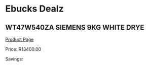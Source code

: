
# Ebucks Dealz
## WT47W540ZA SIEMENS 9KG WHITE DRYE
[Product Page](https://www.ebucks.com/web/shop/productSelected.do?prodId=1173301023&catId=704981826)

Price: R13400.00

Savings: 


	
